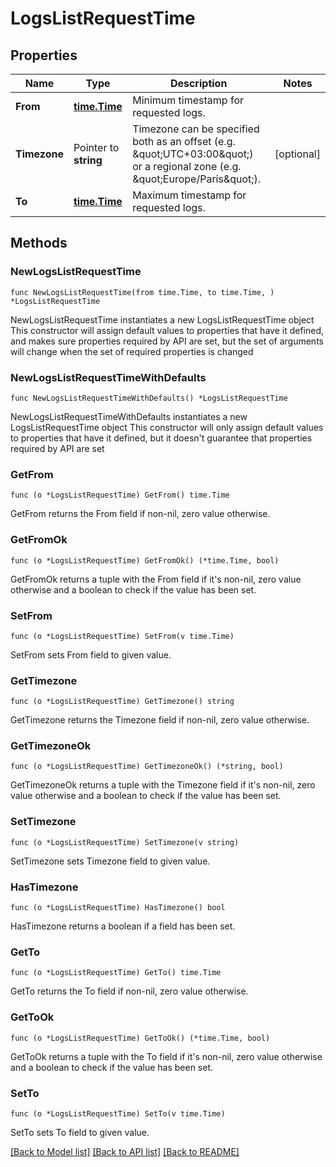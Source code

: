 # LogsListRequestTime

## Properties

Name | Type | Description | Notes
------------ | ------------- | ------------- | -------------
**From** | [**time.Time**](time.Time.md) | Minimum timestamp for requested logs. | 
**Timezone** | Pointer to **string** | Timezone can be specified both as an offset (e.g. \&quot;UTC+03:00\&quot;) or a regional zone (e.g. \&quot;Europe/Paris\&quot;). | [optional] 
**To** | [**time.Time**](time.Time.md) | Maximum timestamp for requested logs. | 

## Methods

### NewLogsListRequestTime

`func NewLogsListRequestTime(from time.Time, to time.Time, ) *LogsListRequestTime`

NewLogsListRequestTime instantiates a new LogsListRequestTime object
This constructor will assign default values to properties that have it defined,
and makes sure properties required by API are set, but the set of arguments
will change when the set of required properties is changed

### NewLogsListRequestTimeWithDefaults

`func NewLogsListRequestTimeWithDefaults() *LogsListRequestTime`

NewLogsListRequestTimeWithDefaults instantiates a new LogsListRequestTime object
This constructor will only assign default values to properties that have it defined,
but it doesn't guarantee that properties required by API are set

### GetFrom

`func (o *LogsListRequestTime) GetFrom() time.Time`

GetFrom returns the From field if non-nil, zero value otherwise.

### GetFromOk

`func (o *LogsListRequestTime) GetFromOk() (*time.Time, bool)`

GetFromOk returns a tuple with the From field if it's non-nil, zero value otherwise
and a boolean to check if the value has been set.

### SetFrom

`func (o *LogsListRequestTime) SetFrom(v time.Time)`

SetFrom sets From field to given value.


### GetTimezone

`func (o *LogsListRequestTime) GetTimezone() string`

GetTimezone returns the Timezone field if non-nil, zero value otherwise.

### GetTimezoneOk

`func (o *LogsListRequestTime) GetTimezoneOk() (*string, bool)`

GetTimezoneOk returns a tuple with the Timezone field if it's non-nil, zero value otherwise
and a boolean to check if the value has been set.

### SetTimezone

`func (o *LogsListRequestTime) SetTimezone(v string)`

SetTimezone sets Timezone field to given value.

### HasTimezone

`func (o *LogsListRequestTime) HasTimezone() bool`

HasTimezone returns a boolean if a field has been set.

### GetTo

`func (o *LogsListRequestTime) GetTo() time.Time`

GetTo returns the To field if non-nil, zero value otherwise.

### GetToOk

`func (o *LogsListRequestTime) GetToOk() (*time.Time, bool)`

GetToOk returns a tuple with the To field if it's non-nil, zero value otherwise
and a boolean to check if the value has been set.

### SetTo

`func (o *LogsListRequestTime) SetTo(v time.Time)`

SetTo sets To field to given value.



[[Back to Model list]](../README.md#documentation-for-models) [[Back to API list]](../README.md#documentation-for-api-endpoints) [[Back to README]](../README.md)


